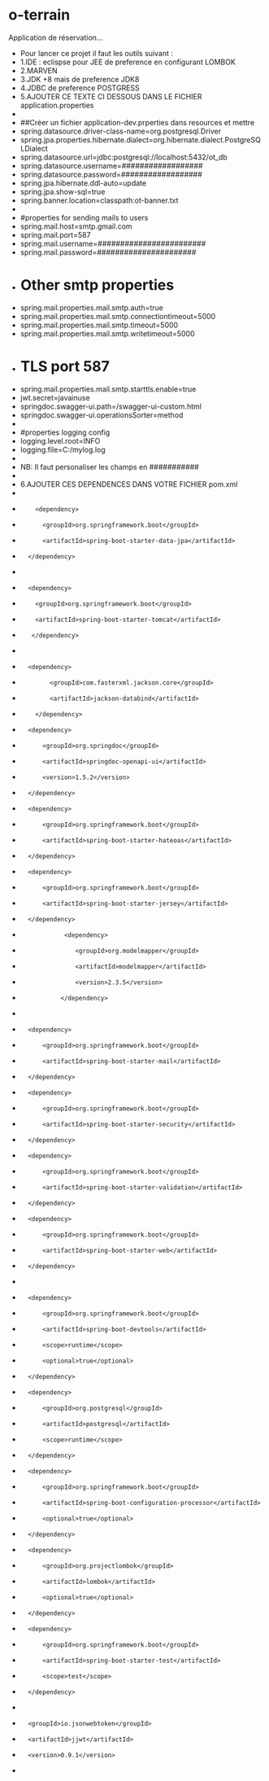 # o-terrain

Application de réservation...

- Pour lancer ce projet il faut les outils suivant :
- 1.IDE : eclispse pour JEE de preference en configurant LOMBOK
- 2.MARVEN
- 3.JDK +8 mais de preference JDK8
- 4.JDBC de preference POSTGRESS
- 5.AJOUTER CE TEXTE CI DESSOUS DANS LE FICHIER application.properties
- 
- ##Créer un fichier application-dev.prperties dans resources et mettre
- spring.datasource.driver-class-name=org.postgresql.Driver
- spring.jpa.properties.hibernate.dialect=org.hibernate.dialect.PostgreSQLDialect
- spring.datasource.url=jdbc:postgresql://localhost:5432/ot_db
- spring.datasource.username=##################
- spring.datasource.password=##################
- spring.jpa.hibernate.ddl-auto=update
- spring.jpa.show-sql=true
- spring.banner.location=classpath:ot-banner.txt
- 
- #properties for sending mails to users
- spring.mail.host=smtp.gmail.com
- spring.mail.port=587
- spring.mail.username=########################
- spring.mail.password=######################
- # Other smtp properties
- spring.mail.properties.mail.smtp.auth=true
- spring.mail.properties.mail.smtp.connectiontimeout=5000
- spring.mail.properties.mail.smtp.timeout=5000
- spring.mail.properties.mail.smtp.writetimeout=5000
- # TLS port 587
- spring.mail.properties.mail.smtp.starttls.enable=true
- jwt.secret=javainuse
- springdoc.swagger-ui.path=/swagger-ui-custom.html
- springdoc.swagger-ui.operationsSorter=method
- 
- #properties logging config
- logging.level.root=INFO
- logging.file=C:/mylog.log
- 
- NB: Il faut personaliser les champs en ###########
- 
- 6.AJOUTER CES DEPENDENCES DANS VOTRE FICHIER pom.xml
- 
-         <dependency>
- 			<groupId>org.springframework.boot</groupId>
- 			<artifactId>spring-boot-starter-data-jpa</artifactId>
- 		</dependency>
- 		
- 		<dependency>
-         <groupId>org.springframework.boot</groupId>
-         <artifactId>spring-boot-starter-tomcat</artifactId>
-        </dependency>
-        
- 	    <dependency>
-             <groupId>com.fasterxml.jackson.core</groupId>
-             <artifactId>jackson-databind</artifactId>
-         </dependency>
- 		<dependency>
- 		    <groupId>org.springdoc</groupId>
- 		    <artifactId>springdoc-openapi-ui</artifactId>
- 		    <version>1.5.2</version>
- 		</dependency>
- 		<dependency>
- 			<groupId>org.springframework.boot</groupId>
- 			<artifactId>spring-boot-starter-hateoas</artifactId>
- 		</dependency>
- 		<dependency>
- 			<groupId>org.springframework.boot</groupId>
- 			<artifactId>spring-boot-starter-jersey</artifactId>
- 		</dependency>
-                 <dependency>
-                    <groupId>org.modelmapper</groupId>
-                    <artifactId>modelmapper</artifactId>
-                    <version>2.3.5</version>
-                </dependency>
- 		
- 		<dependency>
- 			<groupId>org.springframework.boot</groupId>
- 			<artifactId>spring-boot-starter-mail</artifactId>
- 		</dependency>
- 		<dependency>
- 			<groupId>org.springframework.boot</groupId>
- 			<artifactId>spring-boot-starter-security</artifactId>
- 		</dependency>
- 		<dependency>
- 			<groupId>org.springframework.boot</groupId>
- 			<artifactId>spring-boot-starter-validation</artifactId>
- 		</dependency>
- 		<dependency>
- 			<groupId>org.springframework.boot</groupId>
- 			<artifactId>spring-boot-starter-web</artifactId>
- 		</dependency>
- 
- 		<dependency>
- 			<groupId>org.springframework.boot</groupId>
- 			<artifactId>spring-boot-devtools</artifactId>
- 			<scope>runtime</scope>
- 			<optional>true</optional>
- 		</dependency>
- 		<dependency>
- 			<groupId>org.postgresql</groupId>
- 			<artifactId>postgresql</artifactId>
- 			<scope>runtime</scope>
- 		</dependency>
- 		<dependency>
- 			<groupId>org.springframework.boot</groupId>
- 			<artifactId>spring-boot-configuration-processor</artifactId>
- 			<optional>true</optional>
- 		</dependency>
- 		<dependency>
- 			<groupId>org.projectlombok</groupId>
- 			<artifactId>lombok</artifactId>
- 			<optional>true</optional>
- 		</dependency>
- 		<dependency>
- 			<groupId>org.springframework.boot</groupId>
- 			<artifactId>spring-boot-starter-test</artifactId>
- 			<scope>test</scope>
- 		</dependency>
- 	<dependency>
- 		<groupId>io.jsonwebtoken</groupId>
- 		<artifactId>jjwt</artifactId>
- 		<version>0.9.1</version>
- 	</dependency>

